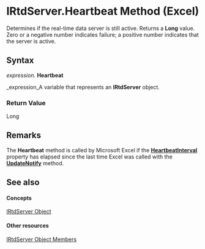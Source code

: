 
# IRtdServer.Heartbeat Method (Excel)

Determines if the real-time data server is still active. Returns a  **Long** value. Zero or a negative number indicates failure; a positive number indicates that the server is active.


## Syntax

 _expression_. **Heartbeat**

 _expression_A variable that represents an  **IRtdServer** object.


### Return Value

Long


## Remarks

The  **Heartbeat** method is called by Microsoft Excel if the **[HeartbeatInterval](45a3df85-59c1-fedb-e94b-8f011601fc72.md)** property has elapsed since the last time Excel was called with the  **[UpdateNotify](e3ae5a7e-4d8c-9eba-62ab-a24d1045bc77.md)** method.


## See also


#### Concepts


 [IRtdServer Object](6a85aa64-9514-74bb-3c63-141275f1b671.md)
#### Other resources


 [IRtdServer Object Members](90baa971-8dc0-b4b9-77c4-72530f1aaf21.md)

